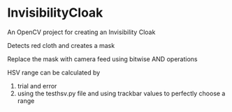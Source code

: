 # InvisibilityCloak
An OpenCV project for creating an Invisibility Cloak

Detects red cloth and creates a mask

Replace the mask with camera feed using bitwise AND operations

HSV range can be calculated by 
1. trial and error
2. using the testhsv.py file and using trackbar values to perfectly choose a range
